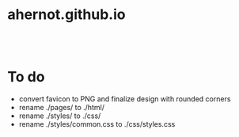# ahernot.github.io

<br><br>

# To do
* convert favicon to PNG and finalize design with rounded corners
* rename ./pages/ to ./html/
* rename ./styles/ to ./css/
* rename ./styles/common.css to ./css/styles.css
